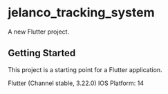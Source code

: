 # jelanco_tracking_system

A new Flutter project.

## Getting Started

This project is a starting point for a Flutter application.

Flutter (Channel stable, 3.22.0)
IOS Platform: 14
